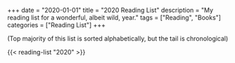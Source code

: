 +++
date = "2020-01-01"
title = "2020 Reading List"
description = "My reading list for a wonderful, albeit wild, year."
tags = ["Reading", "Books"]
categories = ["Reading List"]
+++

(Top majority of this list is sorted alphabetically, but the tail is chronological)

{{< reading-list "2020" >}}
